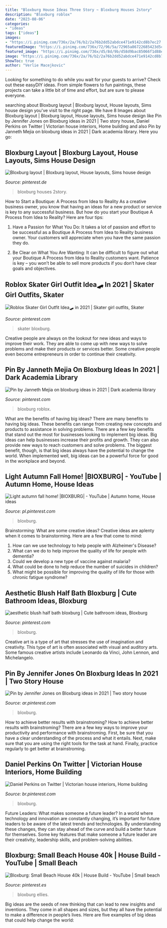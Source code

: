 ```yaml
---
title: "Bloxburg House Ideas Three Story ~ Bloxburg Houses 2story"
description: "Bloxburg roblox"
date: "2023-08-06"
categories:
- "ideas"
tags: ["ideas"]
images:
- "https://i.pinimg.com/736x/2a/76/b2/2a76b2dd52abdce471e9142cd8b7ec27.jpg"
featuredImage: "https://i.pinimg.com/736x/72/96/5a/72965a86722685423d5c143614a7e5c0.jpg"
featured_image: "https://i.pinimg.com/736x/d5/8d/9b/d58d9bac85066f1d88e6a9c60f289976.jpg"
image: "https://i.pinimg.com/736x/2a/76/b2/2a76b2dd52abdce471e9142cd8b7ec27.jpg"
ShowToc: true
author: "Verlie Macejkovic"
---
```



Looking for something to do while you wait for your guests to arrive? Check out these easyDIY ideas. From simple flowers to fun paintings, these projects can take a little bit of time and effort, but are sure to please everyone.

	

		
searching about Bloxburg layout | Bloxburg layout, House layouts, Sims house design you've visit to the right page. We have 8 Images about Bloxburg layout | Bloxburg layout, House layouts, Sims house design like Pin by Jennifer Jones on Bloxburg ideas in 2021 | Two story house, Daniel Perkins on Twitter | Victorian house interiors, Home building and also Pin by Janneth Mejia on bloxburg ideas in 2021 | Dark academia library. Here you go:
		
    
## Bloxburg Layout | Bloxburg Layout, House Layouts, Sims House Design

<img loading=lazy src="https://i.pinimg.com/736x/72/96/5a/72965a86722685423d5c143614a7e5c0.jpg" onerror="this.onerror=null;this.src='https://tse3.mm.bing.net/th?id=OIP.i99rWzdBen_Hn_PdJMoBOwHaHU&amp;pid=15.1';" alt="Bloxburg layout | Bloxburg layout, House layouts, Sims house design">

_Source: pinterest.de_

>bloxburg houses 2story. 

	

How to Start a Boutique: A Process from Idea to Reality
As a creative business owner, you know that having an ideas for a new product or service is key to any successful business. But how do you start your Boutique A Process from Idea to Reality? Here are four tips:
1. Have a Passion for What You Do: It takes a lot of passion and effort to be successful as a Boutique A Process from Idea to Reality business owner. Your customers will appreciate when you have the same passion they do.

2. Be Clear on What You Are Wanting: It can be difficult to figure out what your Boutique A Process from Idea to Reality customers want. Patience is key – you won’t be able to sell more products if you don’t have clear goals and objectives.


    
## Roblox Skater Girl Outfit Idea🛹 In 2021 | Skater Girl Outfits, Skater

<img loading=lazy src="https://i.pinimg.com/736x/4f/cc/f8/4fccf83b3d0af5d2a659d76897cfcf38.jpg" onerror="this.onerror=null;this.src='https://tse1.mm.bing.net/th?id=OIP.T-Cg_1Xl5r0If5gxxocf7gHaNJ&amp;pid=15.1';" alt="Roblox Skater Girl Outfit Idea🛹 in 2021 | Skater girl outfits, Skater">

_Source: pinterest.com_

>skater bloxburg. 

	

Creative people are always on the lookout for new ideas and ways to improve their work. They are able to come up with new ways to solve problems and make their products or services better. Some creative people even become entrepreneurs in order to continue their creativity.

    
## Pin By Janneth Mejia On Bloxburg Ideas In 2021 | Dark Academia Library

<img loading=lazy src="https://i.pinimg.com/736x/52/92/9a/52929a6946b69e77faf88d4ed9cf9031.jpg" onerror="this.onerror=null;this.src='https://tse2.mm.bing.net/th?id=OIP.GEwiBu6Ln3bnhmNDjaXJZgHaEK&amp;pid=15.1';" alt="Pin by Janneth Mejia on bloxburg ideas in 2021 | Dark academia library">

_Source: pinterest.com_

>bloxburg roblox. 

	

What are the benefits of having big ideas?
There are many benefits to having big ideas. These benefits can range from creating new concepts and products to assistance in solving problems. There are a few key benefits that stand out the most for businesses looking to implement big ideas. 
Big ideas can help businesses increase their profits and growth. They can also provide new ways to reach customers and solve problems. The biggest benefit, though, is that big ideas always have the potential to change the world. When implemented well, big ideas can be a powerful force for good in the workplace and beyond.

    
## Light Autumn Fall Home! |BlOXBURG| - YouTube | Autumn Home, House Ideas

<img loading=lazy src="https://i.pinimg.com/736x/19/0c/32/190c32e5ae0801a688b11d17f411ae15.jpg" onerror="this.onerror=null;this.src='https://tse1.mm.bing.net/th?id=OIP.t_TXIKcPkYVEZ9IAXtpLAwHaEK&amp;pid=15.1';" alt="Light autumn fall home! |BlOXBURG| - YouTube | Autumn home, House ideas">

_Source: pl.pinterest.com_

>bloxburg. 

	

Brainstorming: What are some creative ideas?
Creative ideas are aplenty when it comes to brainstorming. Here are a few that come to mind: 
1. How can we use technology to help people with Alzheimer's Disease? 
2. What can we do to help improve the quality of life for people with dementia? 
3. Could we develop a new type of vaccine against malaria? 
4. What could be done to help reduce the number of suicides in children? 
5. What might be possible for improving the quality of life for those with chronic fatigue syndrome?

    
## Aesthetic Blush Half Bath Bloxburg | Cute Bathroom Ideas, Bloxburg

<img loading=lazy src="https://i.pinimg.com/736x/38/d6/85/38d6859376cbb90f371ef68071036d0d.jpg" onerror="this.onerror=null;this.src='https://tse4.mm.bing.net/th?id=OIP.Yw4rpwOc7qso51lnxPqvXQHaD9&amp;pid=15.1';" alt="aesthetic blush half bath bloxburg | Cute bathroom ideas, Bloxburg">

_Source: pinterest.com_

>bloxburg. 

	

Creative art is a type of art that stresses the use of imagination and creativity. This type of art is often associated with visual and auditory arts. Some famous creative artists include Leonardo da Vinci, John Lennon, and Michelangelo.

    
## Pin By Jennifer Jones On Bloxburg Ideas In 2021 | Two Story House

<img loading=lazy src="https://i.pinimg.com/736x/d5/8d/9b/d58d9bac85066f1d88e6a9c60f289976.jpg" onerror="this.onerror=null;this.src='https://tse3.mm.bing.net/th?id=OIP.82D-6_P4Cd5LlXcSIhOMIAHaEd&amp;pid=15.1';" alt="Pin by Jennifer Jones on Bloxburg ideas in 2021 | Two story house">

_Source: ar.pinterest.com_

>bloxburg. 

	

How to achieve better results with brainstroming?
How to achieve better results with brainstroming? There are a few key ways to improve your productivity and performance with brainstroming. First, be sure that you have a clear understanding of the process and what it entails. Next, make sure that you are using the right tools for the task at hand. Finally, practice regularly to get better at brainstroming.

    
## Daniel Perkins On Twitter | Victorian House Interiors, Home Building

<img loading=lazy src="https://i.pinimg.com/736x/4e/57/72/4e57722daa977bbf0069aba3d5077a4a.jpg" onerror="this.onerror=null;this.src='https://tse2.mm.bing.net/th?id=OIP.8FNcS2osq8uoEDFCLX6kcgHaH6&amp;pid=15.1';" alt="Daniel Perkins on Twitter | Victorian house interiors, Home building">

_Source: br.pinterest.com_

>bloxburg. 

	

Future Leaders: What makes someone a future leader?
In a world where technology and innovation are constantly changing, it’s important for future leaders to be aware of the latest trends and technologies. By understanding these changes, they can stay ahead of the curve and build a better future for themselves. Some key features that make someone a future leader are their creativity, leadership skills, and problem-solving abilities.

    
## Bloxburg: Small Beach House 40k | House Build - YouTube | Small Beach

<img loading=lazy src="https://i.pinimg.com/736x/2a/76/b2/2a76b2dd52abdce471e9142cd8b7ec27.jpg" onerror="this.onerror=null;this.src='https://tse3.mm.bing.net/th?id=OIP.XQCPIXu6xoGmb2cTAC4SdAHaFj&amp;pid=15.1';" alt="Bloxburg: Small Beach House 40k | House Build - YouTube | Small beach">

_Source: pinterest.es_

>bloxburg ellies. 

	

Big ideas are the seeds of new thinking that can lead to new insights and inventions. They come in all shapes and sizes, but they all have the potential to make a difference in people’s lives. Here are five examples of big ideas that could help change the world: 

